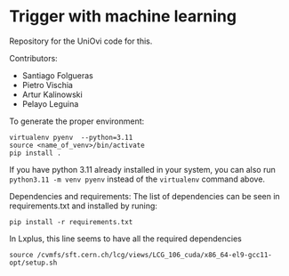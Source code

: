 # Trigger with machine learning

Repository for the UniOvi code for this.


Contributors:
- Santiago Folgueras
- Pietro Vischia
- Artur Kalinowski
- Pelayo Leguina


To generate the proper environment: 
```
virtualenv pyenv  --python=3.11
source <name_of_venv>/bin/activate
pip install .
```

If you have python 3.11 already installed in your system, you can also run `python3.11 -m venv pyenv` instead of the `virtualenv` command above.

Dependencies and requirements: 
The list of dependencies can be seen in requirements.txt and installed by runing: 

``` 
pip install -r requirements.txt
```

In Lxplus, this line seems to have all the required dependencies
```
source /cvmfs/sft.cern.ch/lcg/views/LCG_106_cuda/x86_64-el9-gcc11-opt/setup.sh
```